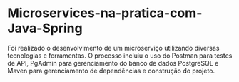 # Microservices-na-pratica-com-Java-Spring
Foi realizado o desenvolvimento de um microserviço utilizando diversas tecnologias e ferramentas. O processo incluiu o uso do Postman para testes de API, PgAdmin para gerenciamento do banco de dados PostgreSQL e Maven para gerenciamento de dependências e construção do projeto.
